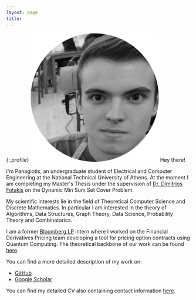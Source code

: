 ```yaml
---
layout: page
title:
---
```


{:.profile}
![profile](profile.png)
Hey there!

I'm Panagiotis, an undergraduate student of Electrical and Computer
Engineering at the National Technical University of Athens. At the moment I am
completing my Master's Thesis under the supervision of [Dr. Dimitrios Fotakis](www.softlab.ntua.gr/~fotakis/) on
the Dynamic Min Sum Set Cover Problem.

My scientific interests lie in the field of Theoretical Computer Science and Discrete
Mathematics. In particular I am interested in the theory of Algorithms, Data
Structures, Graph Theory, Data Science, Probability Theory and Combinatorics.

I am a former [Bloomberg LP](https://www.bloomberg.com/company/) intern where I worked on the
Financial Derivatives Pricing team developing a tool for pricing option
contracts using Quantum Computing. The theoretical backbone of our work can be
found [here](https://arxiv.org/abs/1905.02666).

You can find a more detailed description of my work on:

* [GitHub](https://github.com/infinity4471)
* [Google Scholar](https://scholar.google.com/citations?view_op=list_works&hl=el&authuser=1&user=mEFJGiMAAAAJ&gmla=AJsN-F7AG6GMnjNWHKMqmrMLTHoSdGik3cYIxSWlAARcf6wA49yMaZ8MlFmgtfgh82yVeL-rgo9BhVNVS6JNtQx7N1ktrM-j_YiEtQ2dT6TDLU6r3zYyMz26hvocSHDy2lEtj_FlfsTkqLOfRn57T2RDj-hzp8PEnKlLkwapYCYNFN2vHlvCdBO0jf0C_SYXrjiPWrbT4_iI)

You can find my detailed CV also containing contact information
[here](https://github.com/infinity4471/infinity4471.github.io/raw/main/CV.pdf).
